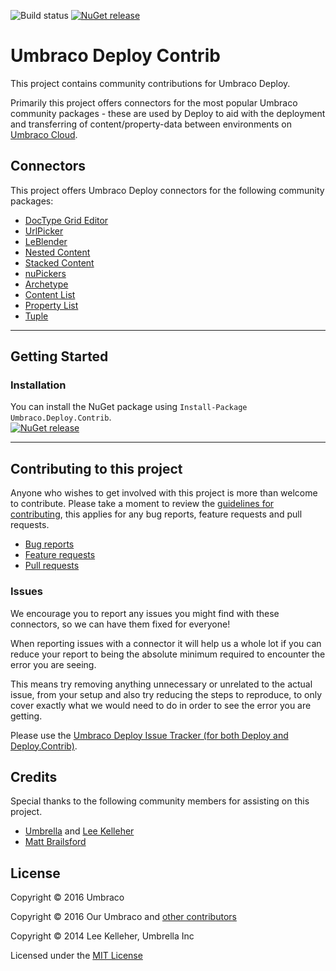 ![Build status](https://umbraco.visualstudio.com/_apis/public/build/definitions/c854e28c-27a5-4caf-a499-67997042aa5e/15/badge)
[![NuGet release](https://img.shields.io/nuget/v/Umbraco.Deploy.Contrib.svg)](https://www.nuget.org/packages/Umbraco.Deploy.Contrib)

# Umbraco Deploy Contrib

This project contains community contributions for Umbraco Deploy.

Primarily this project offers connectors for the most popular Umbraco community packages - these are used by Deploy to aid with the deployment and transferring of content/property-data between environments on [Umbraco Cloud](https://umbraco.com/cloud).


## Connectors

This project offers Umbraco Deploy connectors for the following community packages:

- [DocType Grid Editor](https://our.umbraco.org/projects/backoffice-extensions/doc-type-grid-editor/)
- [UrlPicker](https://our.umbraco.org/projects/backoffice-extensions/urlpicker/)
- [LeBlender](https://our.umbraco.org/projects/backoffice-extensions/leblender)
- [Nested Content](https://our.umbraco.org/projects/backoffice-extensions/nested-content/)
- [Stacked Content](https://github.com/umco/umbraco-stacked-content)
- [nuPickers](https://our.umbraco.org/projects/backoffice-extensions/nupickers/)
- [Archetype](https://our.umbraco.org/projects/backoffice-extensions/archetype/)
- [Content List](https://github.com/umco/umbraco-content-list)
- [Property List](https://github.com/umco/umbraco-property-list)
- [Tuple](https://github.com/umco/umbraco-tuple)

---

## Getting Started

### Installation

You can install the NuGet package using `Install-Package Umbraco.Deploy.Contrib`.  
[![NuGet release](https://img.shields.io/nuget/v/Umbraco.Deploy.Contrib.svg)](https://www.nuget.org/packages/Umbraco.Deploy.Contrib)

---
## Contributing to this project

Anyone who wishes to get involved with this project is more than welcome to contribute. Please take a moment to review the [guidelines for contributing](CONTRIBUTING.md), this applies for any bug reports, feature requests and pull requests.

* [Bug reports](CONTRIBUTING.md#bugs)
* [Feature requests](CONTRIBUTING.md#features)
* [Pull requests](CONTRIBUTING.md#pull-requests)


### Issues

We encourage you to report any issues you might find with these connectors, so we can have them fixed for everyone!

When reporting issues with a connector it will help us a whole lot if you can reduce your report to being the absolute minimum required to encounter the error you are seeing.

This means try removing anything unnecessary or unrelated to the actual issue, from your setup and also try reducing the steps to reproduce, to only cover exactly what we would need to do in order to see the error you are getting.

Please use the [Umbraco Deploy Issue Tracker (for both Deploy and Deploy.Contrib)](http://issues.umbraco.org/issues/deploy).

## Credits

Special thanks to the following community members for assisting on this project.

* [Umbrella](https://github.com/UmbrellaInc) and [Lee Kelleher](https://github.com/leekelleher)
* [Matt Brailsford](https://github.com/mattbrailsford)

## License

Copyright &copy; 2016 Umbraco

Copyright &copy; 2016 Our Umbraco and [other contributors](https://github.com/leekelleher/umbraco-courier-dataresolvers/graphs/contributors)

Copyright &copy; 2014 Lee Kelleher, Umbrella Inc

Licensed under the [MIT License](LICENSE.md)
